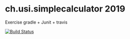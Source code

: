 # ch.usi.simplecalculator 2019
Exercise  gradle + Junit + travis

[![Build Status](https://travis-ci.org/valerio65/ch.usi.simplecalculator1.svg?branch=master)](https://travis-ci.org/valerio65/ch.usi.simplecalculator1)

